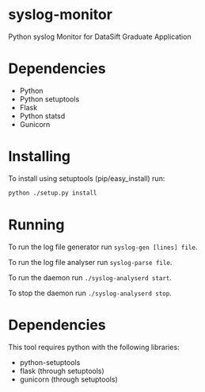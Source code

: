 syslog-monitor
==============

Python syslog Monitor for DataSift Graduate Application

Dependencies
============

* Python
* Python setuptools
* Flask
* Python statsd
* Gunicorn

Installing
==========

To install using setuptools (pip/easy\_install) run:

```sh
python ./setup.py install
```


Running
=======

To run the log file generator run `syslog-gen [lines] file`.

To run the log file analyser run `syslog-parse file`.

To run the daemon run `./syslog-analyserd start`.

To stop the daemon run `./syslog-analyserd stop`.


Dependencies
============

This tool requires python with the following libraries:

* python-setuptools
* flask (through setuptools)
* gunicorn (through setuptools)

